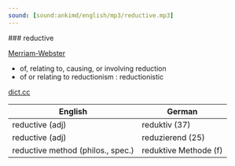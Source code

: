 ```yaml
---
sound: [sound:ankimd/english/mp3/reductive.mp3]
---
```


\### reductive

[Merriam-Webster](https://www.merriam-webster.com/dictionary/reductive)

- of, relating to, causing, or involving reduction
- of or relating to reductionism : reductionistic

[dict.cc](https://www.dict.cc/reductive)

| English        | German       |
| -------------- | ------------ |
| reductive (adj) | reduktiv (37) |
| reductive (adj) | reduzierend (25) |
| reductive method (philos., spec.) | reduktive Methode (f) |
